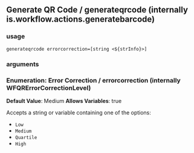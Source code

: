
## Generate QR Code / generateqrcode (internally is.workflow.actions.generatebarcode)


### usage
`generateqrcode errorcorrection=[string <${strInfo}>]`

### arguments
### Enumeration: Error Correction / errorcorrection (internally WFQRErrorCorrectionLevel)
**Default Value**: Medium
**Allows Variables**: true


Accepts a string 
or variable
containing one of the options:

- `Low`
- `Medium`
- `Quartile`
- `High`
